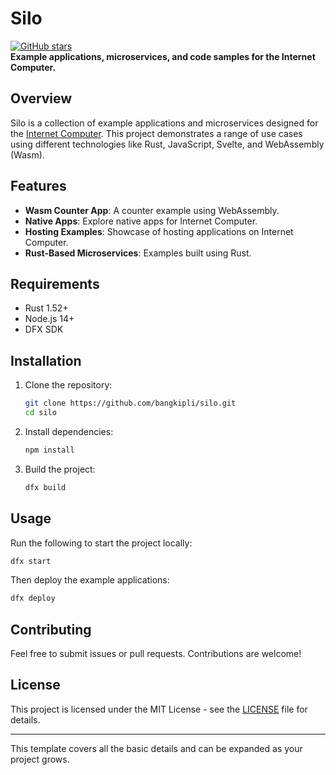 # Silo

[![GitHub stars](https://img.shields.io/github/stars/bangkipli/silo?style=social)](https://github.com/bangkipli/silo)  
**Example applications, microservices, and code samples for the Internet Computer.**

## Overview
Silo is a collection of example applications and microservices designed for the [Internet Computer](https://dfinity.org). This project demonstrates a range of use cases using different technologies like Rust, JavaScript, Svelte, and WebAssembly (Wasm).

## Features
- **Wasm Counter App**: A counter example using WebAssembly.
- **Native Apps**: Explore native apps for Internet Computer.
- **Hosting Examples**: Showcase of hosting applications on Internet Computer.
- **Rust-Based Microservices**: Examples built using Rust.

## Requirements
- Rust 1.52+
- Node.js 14+
- DFX SDK

## Installation
1. Clone the repository:
    ```bash
    git clone https://github.com/bangkipli/silo.git
    cd silo
    ```
2. Install dependencies:
    ```bash
    npm install
    ```

3. Build the project:
    ```bash
    dfx build
    ```

## Usage
Run the following to start the project locally:
```bash
dfx start
```

Then deploy the example applications:
```bash
dfx deploy
```

## Contributing
Feel free to submit issues or pull requests. Contributions are welcome!

## License
This project is licensed under the MIT License - see the [LICENSE](LICENSE) file for details.

---

This template covers all the basic details and can be expanded as your project grows.
